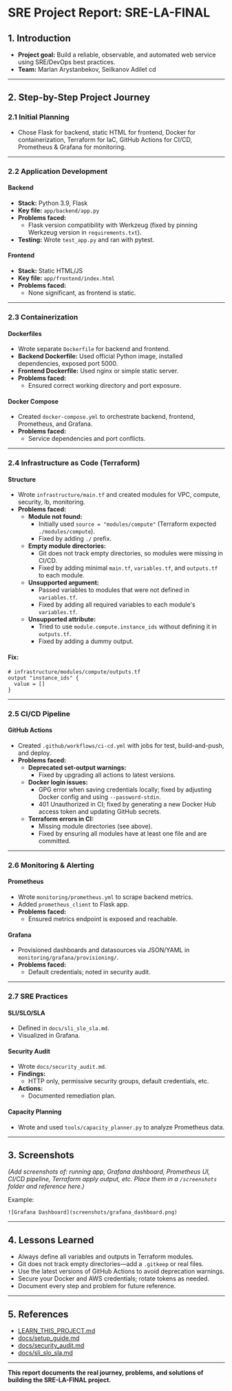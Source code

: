 # SRE Project Report: SRE-LA-FINAL

## 1. Introduction
- **Project goal:** Build a reliable, observable, and automated web service using SRE/DevOps best practices.
- **Team:** Marlan Arystanbekov, Seilkanov Adilet
cd 
---

## 2. Step-by-Step Project Journey

### 2.1 Initial Planning
- Chose Flask for backend, static HTML for frontend, Docker for containerization, Terraform for IaC, GitHub Actions for CI/CD, Prometheus & Grafana for monitoring.

---

### 2.2 Application Development

#### Backend
- **Stack:** Python 3.9, Flask
- **Key file:** `app/backend/app.py`
- **Problems faced:**
  - Flask version compatibility with Werkzeug (fixed by pinning Werkzeug version in `requirements.txt`).
- **Testing:** Wrote `test_app.py` and ran with pytest.

#### Frontend
- **Stack:** Static HTML/JS
- **Key file:** `app/frontend/index.html`
- **Problems faced:**
  - None significant, as frontend is static.

---

### 2.3 Containerization

#### Dockerfiles
- Wrote separate `Dockerfile` for backend and frontend.
- **Backend Dockerfile:** Used official Python image, installed dependencies, exposed port 5000.
- **Frontend Dockerfile:** Used nginx or simple static server.
- **Problems faced:**
  - Ensured correct working directory and port exposure.

#### Docker Compose
- Created `docker-compose.yml` to orchestrate backend, frontend, Prometheus, and Grafana.
- **Problems faced:**
  - Service dependencies and port conflicts.

---

### 2.4 Infrastructure as Code (Terraform)

#### Structure
- Wrote `infrastructure/main.tf` and created modules for VPC, compute, security, lb, monitoring.
- **Problems faced:**
  - **Module not found:**
    - Initially used `source = "modules/compute"` (Terraform expected `./modules/compute`).
    - Fixed by adding `./` prefix.
  - **Empty module directories:**
    - Git does not track empty directories, so modules were missing in CI/CD.
    - Fixed by adding minimal `main.tf`, `variables.tf`, and `outputs.tf` to each module.
  - **Unsupported argument:**
    - Passed variables to modules that were not defined in `variables.tf`.
    - Fixed by adding all required variables to each module's `variables.tf`.
  - **Unsupported attribute:**
    - Tried to use `module.compute.instance_ids` without defining it in `outputs.tf`.
    - Fixed by adding a dummy output.

#### Fix:
```hcl
# infrastructure/modules/compute/outputs.tf
output "instance_ids" {
  value = []
}
```

---

### 2.5 CI/CD Pipeline

#### GitHub Actions
- Created `.github/workflows/ci-cd.yml` with jobs for test, build-and-push, and deploy.
- **Problems faced:**
  - **Deprecated set-output warnings:**
    - Fixed by upgrading all actions to latest versions.
  - **Docker login issues:**
    - GPG error when saving credentials locally; fixed by adjusting Docker config and using `--password-stdin`.
    - 401 Unauthorized in CI; fixed by generating a new Docker Hub access token and updating GitHub secrets.
  - **Terraform errors in CI:**
    - Missing module directories (see above).
    - Fixed by ensuring all modules have at least one file and are committed.

---

### 2.6 Monitoring & Alerting

#### Prometheus
- Wrote `monitoring/prometheus.yml` to scrape backend metrics.
- Added `prometheus_client` to Flask app.
- **Problems faced:**
  - Ensured metrics endpoint is exposed and reachable.

#### Grafana
- Provisioned dashboards and datasources via JSON/YAML in `monitoring/grafana/provisioning/`.
- **Problems faced:**
  - Default credentials; noted in security audit.

---

### 2.7 SRE Practices

#### SLI/SLO/SLA
- Defined in `docs/sli_slo_sla.md`.
- Visualized in Grafana.

#### Security Audit
- Wrote `docs/security_audit.md`.
- **Findings:**
  - HTTP only, permissive security groups, default credentials, etc.
- **Actions:**
  - Documented remediation plan.

#### Capacity Planning
- Wrote and used `tools/capacity_planner.py` to analyze Prometheus data.

---

## 3. Screenshots

*(Add screenshots of: running app, Grafana dashboard, Prometheus UI, CI/CD pipeline, Terraform apply output, etc. Place them in a `/screenshots` folder and reference here.)*

Example:
```
![Grafana Dashboard](screenshots/grafana_dashboard.png)
```

---

## 4. Lessons Learned

- Always define all variables and outputs in Terraform modules.
- Git does not track empty directories—add a `.gitkeep` or real files.
- Use the latest versions of GitHub Actions to avoid deprecation warnings.
- Secure your Docker and AWS credentials; rotate tokens as needed.
- Document every step and problem for future reference.

---

## 5. References

- [LEARN_THIS_PROJECT.md](LEARN_THIS_PROJECT.md)
- [docs/setup_guide.md](docs/setup_guide.md)
- [docs/security_audit.md](docs/security_audit.md)
- [docs/sli_slo_sla.md](docs/sli_slo_sla.md)

---

**This report documents the real journey, problems, and solutions of building the SRE-LA-FINAL project.** 